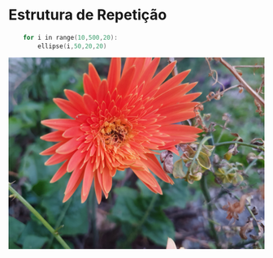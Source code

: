 # Estrutura de Repetição

```pde
    for i in range(10,500,20):
        ellipse(i,50,20,20)
```
![a](/imagens/flor.jpg)
